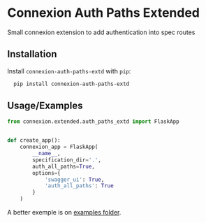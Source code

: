
# Connexion Auth Paths Extended

Small connexion extension to add authentication into spec routes

## Installation

Install `connexion-auth-paths-extd` with `pip`:

```bash
  pip install connexion-auth-paths-extd
```

## Usage/Examples

```python
from connexion.extended.auth_paths_extd import FlaskApp


def create_app():
    connexion_app = FlaskApp(
        __name__,
        specification_dir='.',
        auth_all_paths=True,
        options={
            'swagger_ui': True,
            'auth_all_paths': True
        }
    )
```

A better exemple is on [examples folder](/examples).
